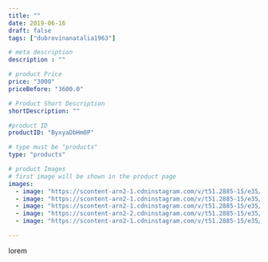 ```yaml
---
title: ""
date: 2019-06-16
draft: false
tags: ["dubrovinanatalia1963"]

# meta description
description : ""

# product Price
price: "3000"
priceBefore: "3600.0"

# Product Short Description
shortDescription: ""

#product ID
productID: "ByxyaDbHm0P"

# type must be "products"
type: "products"

# product Images
# first image will be shown in the product page
images:
  - image: "https://scontent-arn2-1.cdninstagram.com/v/t51.2885-15/e35/62168620_357367904924097_2735355969486733577_n.jpg?se=7&tp=1&_nc_ht=scontent-arn2-1.cdninstagram.com&_nc_cat=109&_nc_ohc=5WMW5PCfinsAX9FYJjy&ccb=7-4&oh=8c0e4c2be0dc90812342bd4e5216b9e3&oe=608226BA&ig_cache_key=MjA2NzY1NTM5NDIyMzU3MTkzOA%3D%3D.2-ccb7-4"
  - image: "https://scontent-arn2-1.cdninstagram.com/v/t51.2885-15/e35/62574653_1173283369519247_7751543164963049186_n.jpg?se=7&tp=1&_nc_ht=scontent-arn2-1.cdninstagram.com&_nc_cat=111&_nc_ohc=Pn4NAMIzsAYAX8Oj4Qn&ccb=7-4&oh=cc1a777638c41785c1ede88c24e2a74e&oe=6083C25B&ig_cache_key=MjA2NzY1NTM5NDIwNjc0MTMyNg%3D%3D.2-ccb7-4"
  - image: "https://scontent-arn2-1.cdninstagram.com/v/t51.2885-15/e35/64887001_2402379609993074_8412178120350014535_n.jpg?se=7&tp=1&_nc_ht=scontent-arn2-1.cdninstagram.com&_nc_cat=102&_nc_ohc=Ij3nkpMTeZwAX-GgSR0&ccb=7-4&oh=ec5b19a44b999c61f87eb9f25e620b61&oe=608145C9&ig_cache_key=MjA2NzY1NTM5NDIwNjkxNTQ0Ng%3D%3D.2-ccb7-4"
  - image: "https://scontent-arn2-2.cdninstagram.com/v/t51.2885-15/e35/62407581_408726059983788_3587907184730004860_n.jpg?se=7&tp=1&_nc_ht=scontent-arn2-2.cdninstagram.com&_nc_cat=100&_nc_ohc=x-FYOEz_hQgAX_3EhYD&ccb=7-4&oh=448589fce843ac471478e5748a7baf4f&oe=6084D926&ig_cache_key=MjA2NzY1NTM5NDE4MTU1NTI2MA%3D%3D.2-ccb7-4"
  - image: "https://scontent-arn2-1.cdninstagram.com/v/t51.2885-15/e35/61896697_147639649739318_1183373426564703953_n.jpg?se=7&tp=1&_nc_ht=scontent-arn2-1.cdninstagram.com&_nc_cat=102&_nc_ohc=va1_j_bgWxQAX_XQBQy&ccb=7-4&oh=8648a1277b23dd7113421bafd1eeff6c&oe=60826EC4&ig_cache_key=MjA2NzY1NTM5NDE5MDEzNDU3Ng%3D%3D.2-ccb7-4"

---
```

lorem
